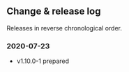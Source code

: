 ## Change & release log

Releases in reverse chronological order.

### 2020-07-23

- v1.10.0-1 prepared
